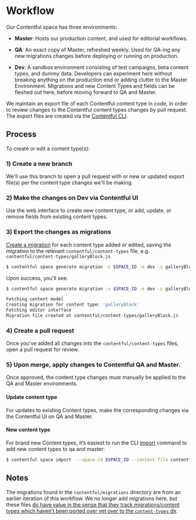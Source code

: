# Workflow

Our Contentful space has three environments:

- **Master**: Hosts our production content, and used for editorial workflows.

- **QA**: An exact copy of Master, refreshed weekly. Used for QA-ing any new migrations changes before deploying or running on production.

- **Dev**: A sandbox environment consisting of test campaigns, beta content types, and dummy data. Developers can experiment here without breaking anything on the production end or adding clutter to the Master Environment. Migrations and new Content Types and fields can be fleshed out here, before moving forward to QA and Master.

We maintain an export file of each Contentful content type in code, in order to review changes to the Contentful content types changes by pull request. The export files are created via the [Contentful CLI](https://github.com/contentful/contentful-cli).

## Process

To create or edit a content type(s):

### 1\) Create a new branch

We'll use this branch to open a pull request with or new or updated export file(s) per the content type changes we'll be making.

### 2\) Make the changes on **Dev** via Contentful UI

Use the web interface to create new content type, or add, update, or remove fields from existing content types.

### 3\) Export the changes as migrations

[Create a migration](https://github.com/contentful/contentful-cli/tree/master/docs/space/generate/migration) for each content type added or edited, saving the migration to the relevant `contentful/content-types` file, e.g. `contentful/content-types/galleryBlock.js`

```bash
$ contentful space generate migration -s $SPACE_ID -e dev -c galleryBlock -f contentful/content-types/galleryBlock.js
```

Upon success, you'll see:

```bash
$ contentful space generate migration -s $SPACE_ID -e dev -c galleryBlock -f contentful/content-types/galleryBlock.js

Fetching content model
Creating migration for content type: 'galleryBlock'
Fetching editor interface
Migration file created at contentful/content-types/galleryBlock.js
```

### 4\) Create a pull request

Once you've added all changes into the `contentful/content-types` files, open a pull request for review.

### 5\) Upon merge, apply changes to Contentful QA and Master.

Once approved, the content type changes must manually be applied to the QA and Master environments.

#### Update content type

For updates to existing Content types, make the corresponding changes via the Contentful UI on QA and Master.

#### New content type

For brand new Content types, it’s easiest to run the CLI [import](https://github.com/contentful/contentful-cli/tree/master/docs/space/import) command to add new content types to qa and master:

```bash
$ contentful space import  --space-id $SPACE_ID --content-file contentful/content-types/galleryBlock.json
```

## Notes

The migrations found in the `contentful/migrations` directory are from an earlier iteration of this workflow. We no longer add migrations here, but these files [do have value in the sense that they track migrations/content types which haven’t been ported over yet over to the `content-types` dir](https://dosomething.slack.com/archives/CP2D7UGAU/p1578081688027000?thread_ts=1577991900.006100&cid=CP2D7UGAU).
